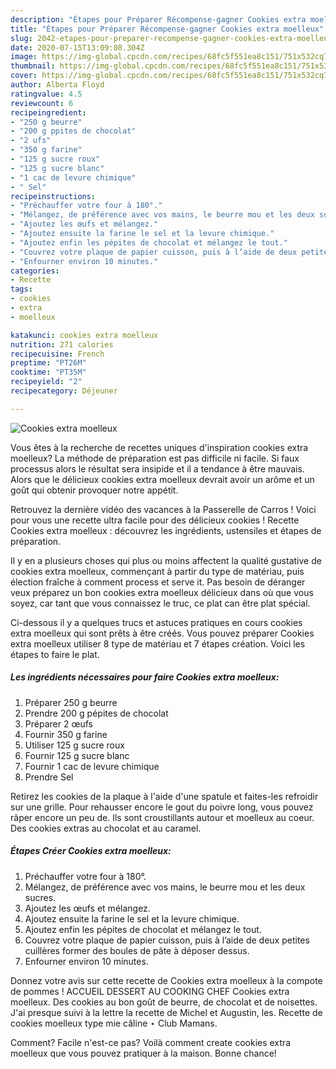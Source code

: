 ```yaml
---
description: "Étapes pour Préparer Récompense-gagner Cookies extra moelleux"
title: "Étapes pour Préparer Récompense-gagner Cookies extra moelleux"
slug: 2042-etapes-pour-preparer-recompense-gagner-cookies-extra-moelleux
date: 2020-07-15T13:09:08.304Z
image: https://img-global.cpcdn.com/recipes/68fc5f551ea8c151/751x532cq70/cookies-extra-moelleux-photo-principale-de-la-recette.jpg
thumbnail: https://img-global.cpcdn.com/recipes/68fc5f551ea8c151/751x532cq70/cookies-extra-moelleux-photo-principale-de-la-recette.jpg
cover: https://img-global.cpcdn.com/recipes/68fc5f551ea8c151/751x532cq70/cookies-extra-moelleux-photo-principale-de-la-recette.jpg
author: Alberta Floyd
ratingvalue: 4.5
reviewcount: 6
recipeingredient:
- "250 g beurre"
- "200 g ppites de chocolat"
- "2 ufs"
- "350 g farine"
- "125 g sucre roux"
- "125 g sucre blanc"
- "1 cac de levure chimique"
- " Sel"
recipeinstructions:
- "Préchauffer votre four à 180°."
- "Mélangez, de préférence avec vos mains, le beurre mou et les deux sucres."
- "Ajoutez les œufs et mélangez."
- "Ajoutez ensuite la farine le sel et la levure chimique."
- "Ajoutez enfin les pépites de chocolat et mélangez le tout."
- "Couvrez votre plaque de papier cuisson, puis à l’aide de deux petites cuillères former des boules de pâte à déposer dessus."
- "Enfourner environ 10 minutes."
categories:
- Recette
tags:
- cookies
- extra
- moelleux

katakunci: cookies extra moelleux 
nutrition: 271 calories
recipecuisine: French
preptime: "PT26M"
cooktime: "PT35M"
recipeyield: "2"
recipecategory: Déjeuner

---
```



![Cookies extra moelleux](https://img-global.cpcdn.com/recipes/68fc5f551ea8c151/751x532cq70/cookies-extra-moelleux-photo-principale-de-la-recette.jpg)

Vous êtes à la recherche de recettes uniques d'inspiration cookies extra moelleux? La méthode de préparation est pas difficile ni facile. Si faux processus alors le résultat sera insipide et il a tendance à être mauvais. Alors que le délicieux cookies extra moelleux devrait avoir un arôme et un goût qui obtenir provoquer notre appétit.

Retrouvez la dernière vidéo des vacances à la Passerelle de Carros ! Voici pour vous une recette ultra facile pour des délicieux cookies ! Recette Cookies extra moelleux : découvrez les ingrédients, ustensiles et étapes de préparation.

Il y en a plusieurs choses qui plus ou moins affectent la qualité gustative de cookies extra moelleux, commençant à partir du type de matériau, puis élection fraîche à comment process et serve it. Pas besoin de déranger veux préparez un bon cookies extra moelleux délicieux dans où que vous soyez, car tant que vous connaissez le truc, ce plat can être plat spécial.


Ci-dessous il y a quelques trucs et astuces pratiques en cours cookies extra moelleux qui sont prêts à être créés. Vous pouvez préparer Cookies extra moelleux utiliser 8 type de matériau et 7 étapes création. Voici les étapes to faire le plat.

<!--inarticleads1-->

##### Les ingrédients nécessaires pour faire Cookies extra moelleux:

1. Préparer 250 g beurre
1. Prendre 200 g pépites de chocolat
1. Préparer 2 œufs
1. Fournir 350 g farine
1. Utiliser 125 g sucre roux
1. Fournir 125 g sucre blanc
1. Fournir 1 cac de levure chimique
1. Prendre  Sel


Retirez les cookies de la plaque à l&#39;aide d&#39;une spatule et faites-les refroidir sur une grille. Pour rehausser encore le gout du poivre long, vous pouvez râper encore un peu de. Ils sont croustillants autour et moelleux au coeur. Des cookies extras au chocolat et au caramel. 

<!--inarticleads2-->

##### Étapes Créer Cookies extra moelleux:

1. Préchauffer votre four à 180°.
1. Mélangez, de préférence avec vos mains, le beurre mou et les deux sucres.
1. Ajoutez les œufs et mélangez.
1. Ajoutez ensuite la farine le sel et la levure chimique.
1. Ajoutez enfin les pépites de chocolat et mélangez le tout.
1. Couvrez votre plaque de papier cuisson, puis à l’aide de deux petites cuillères former des boules de pâte à déposer dessus.
1. Enfourner environ 10 minutes.


Donnez votre avis sur cette recette de Cookies extra moelleux à la compote de pommes ! ACCUEIL DESSERT AU COOKING CHEF Cookies extra moelleux. Des cookies au bon goût de beurre, de chocolat et de noisettes. J&#39;ai presque suivi à la lettre la recette de Michel et Augustin, les. Recette de cookies moelleux type mie câline ⋆ Club Mamans. 


Comment? Facile n'est-ce pas? Voilà comment create cookies extra moelleux que vous pouvez pratiquer à la maison. Bonne chance!
